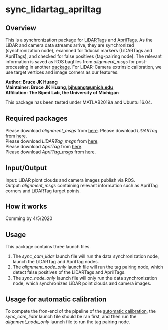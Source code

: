 # sync_lidartag_apriltag

## Overview
This is a synchronization package for [LiDARTags](https://github.com/UMich-BipedLab/LiDARTag) and [AprilTags](https://github.com/UMich-BipedLab/AprilTag_ROS). As the LiDAR and camera data streams arrive, they are synchronized (synchronization node), examined for fiducial markers (LiDARTags and AprilTags), and checked for false positives (tag-pairing node). The relevant information is saved as ROS bagfiles from _alignment_msgs_ for post-processing in another [package](https://github.com/UMich-BipedLab/automatic_lidar_camera_calibration). For LiDAR-Camera extrinsic calibration, we use target vertices and image corners as our features. 

**Author: Bruce JK Huang  
Maintainer: Bruce JK Huang, bjhuang@umich.edu    
Affiliation: The Biped Lab, the University of Michigan**

This package has been tested under MATLAB2019a and Ubuntu 16.04.


## Required packages
Please download _alignment_msgs_ from [here](https://github.com/UMich-BipedLab/alignment_msgs). 
Please download _LiDARTag_ from [here](https://github.com/UMich-BipedLab/LiDARTag).  
Please download _LiDARTag_msgs_ from [here](https://github.com/UMich-BipedLab/LiDARTag_msgs).  
Please download _AprilTag_ from [here](https://github.com/UMich-BipedLab/AprilTag_ROS).  
Please download _AprilTag_msgs_ from [here](https://github.com/UMich-BipedLab/apriltag_msgs).  


## Input/Output
Input: LiDAR piont clouds and camera images publish via ROS.  
Output: _alignment_msgs_ containing relevant information such as AprilTag corners and LiDARTag target points.

## How it works
Comming by 4/5/2020
<!--
In the LiDARTag and AprilTag packages, detection messages will be published even if no tag is detected (i.e., published an empty message). Thus, there is no missing message at this step. Additionally, each detection message is labeled with a frame index from the corresponding synced image. The alignment step (tag pairing) handles false positive in the process of detection of fiducial marke. We use the frame index to track, and group these detection messages. We do the id association and find the paired targets. 
If there is no paired tags, this message will be abandoned. To deal with the time delay between different types of messages(image, Lidartag detection, Apriltag detection), we added three queues for each of them. In addition, we added a safe check in the tag alignment in case there is an unexpected missing message. The way we do safe check is using queues to store the messages. The front of global queue will be the candidate index to publish. If there is one message missing, we need to consider two cases: 1, If the global queue is working properly, it will detect the a jump in one of the message and don't have that missing index in the queue. Then we will pop out the messages with frame index smaller than the candidate index. 2. The global queue doesn't detect the missing index and still have that missing index in queue. Then, at one time the candidate index will be smaller than the frame index of one of  three messages. In this case, we pop out the candidate frame index from the global queue and return to case 1. 
-->


## Usage
This package contains three launch files.  
1. The _sync_cam_lidar_ launch file will run the data synchronization node, launch the LiDARTag and AprilTag nodes.   
2. The _alignment_node_only_ launch file will run the tag pairing node, which detect false positives of the LiDARTags and AprilTags.  
3. The _sync_node_only_ launch file will only run the data synchronization node, which synchronizes LiDAR point clouds and camera images. 


## Usage for automatic calibration
To compete the fron-end of the pipeline of the [automatic calibration](https://github.com/UMich-BipedLab/automatic_lidar_camera_calibration), the
_sync_cam_lidar_ launch file should be ran first, and then run the
_alignment_node_only_ launch file to run the tag pairing node. 

